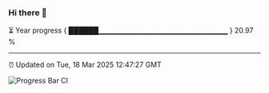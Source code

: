 ### Hi there 👋

⏳ Year progress { ██████▁▁▁▁▁▁▁▁▁▁▁▁▁▁▁▁▁▁▁▁▁▁▁▁ } 20.97 %

---

⏰ Updated on Tue, 18 Mar 2025 12:47:27 GMT

![Progress Bar CI](https://github.com/ZhaoGui/ZhaoGui/workflows/Progress%20Bar%20CI/badge.svg)
